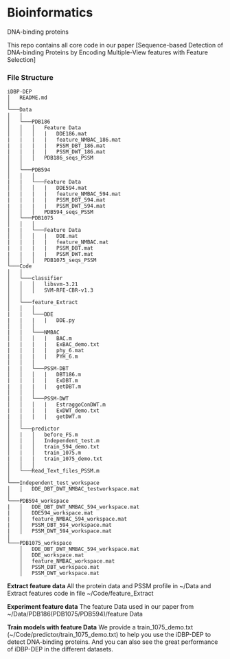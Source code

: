 # Bioinformatics
DNA-binding proteins

This repo contains all core code in our paper [Sequence-based Detection of DNA-binding Proteins by Encoding Multiple-View features with Feature Selection]

### File Structure
```
iDBP-DEP
│   README.md    
│
└───Data
│   │
│   └───PDB186
│   │   │   Feature Data
│   │   │   |   DDE186.mat
|   |   |   |   feature_NMBAC_186.mat
|   |   |   |   PSSM_DBT_186.mat
|   |   |   |   PSSM_DWT_186.mat
│   │   │   PDB186_seqs_PSSM
│   │
│   └───PDB594
│   │   │   
|   |   └───Feature Data
│   │   │   |   DDE594.mat
|   |   |   |   feature_NMBAC_594.mat
|   |   |   |   PSSM_DBT_594.mat
|   |   |   |   PSSM_DWT_594.mat  
│   │   │   PDB594_seqs_PSSM
│   └───PDB1075
│   │   │   
|   |   └───Feature Data
│   │   │   |   DDE.mat
|   |   |   |   feature_NMBAC.mat
|   |   |   |   PSSM_DBT.mat
|   |   |   |   PSSM_DWT.mat  
│   │   │   PDB1075_seqs_PSSM
└───Code
│   │
│   └───classifier
│   │   │   libsvm-3.21
│   │   │   SVM-RFE-CBR-v1.3
│   │
│   └───feature_Extract
│   │   │
|   |   └───DDE
|   |   |   |   DDE.py
│   │   │   
|   |   └───NMBAC
│   │   │   |   BAC.m
|   |   |   |   ExBAC_demo.txt
|   |   |   |   phy_6.mat
|   |   |   |   PYH_6.m
│   │   │  
|   |   └───PSSM-DBT
│   │   │   |   DBT186.m
|   |   |   |   ExDBT.m
|   |   |   |   getDBT.m
│   │   │  
|   |   └───PSSM-DWT
│   │   │   |   EstraggoConDWT.m
|   |   |   |   ExDWT_demo.txt
|   |   |   |   getDWT.m
│   │   
│   └───predictor
│   |   │   before_FS.m
│   |   │   Independent_test.m  
│   |   │   train_594_demo.txt  
│   |   │   train_1075.m 
|   |   |   train_1075_demo.txt
│   │   │  
│   └───Read_Text_files_PSSM.m
│   
└───Independent_test_workspace
│   │   DDE_DBT_DWT_NMBAC_testworkspace.mat
│   
└───PDB594_workspace
|   │   DDE_DBT_DWT_NMBAC_594_workspace.mat
|   │   DDE594_workspace.mat
|   │   feature_NMBAC_594_workspace.mat
|   │   PSSM_DBT_594_workspace.mat
|   │   PSSM_DWT_594_workspace.mat
│   
└───PDB1075_workspace
    │   DDE_DBT_DWT_NMBAC_594_workspace.mat
    │   DDE_workspace.mat
    │   feature_NMBAC_workspace.mat
    │   PSSM_DBT_workspace.mat
    │   PSSM_DWT_workspace.mat
```
**Extract feature data**
All the protein data and PSSM profile in ~/Data and Extract features code in file ~/Code/feature_Extract

**Experiment feature data**
The feature Data used in our paper from ~/Data/PDB186(PDB1075/PDB594)/feature Data

**Train models with feature Data**
We provide a train_1075_demo.txt (~/Code/predictor/train_1075_demo.txt) to help you use the iDBP-DEP to detect DNA-binding proteins.
And you can also see the great performance of iDBP-DEP in the different datasets.
